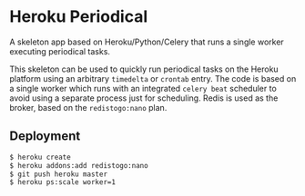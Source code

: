 # Heroku Periodical

A skeleton app based on Heroku/Python/Celery that runs a single worker executing periodical tasks.

This skeleton can be used to quickly run periodical tasks on the Heroku platform using an arbitrary `timedelta` or `crontab` entry. The code is based on a single worker which runs with an integrated `celery beat` scheduler to avoid using a separate process just for scheduling. Redis is used as the broker, based on the `redistogo:nano` plan.

## Deployment

```bash
$ heroku create
$ heroku addons:add redistogo:nano
$ git push heroku master
$ heroku ps:scale worker=1
```

